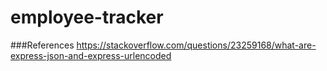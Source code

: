 # employee-tracker
###References
https://stackoverflow.com/questions/23259168/what-are-express-json-and-express-urlencoded